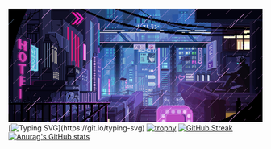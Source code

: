 ![header](/xK.gif)
[![Typing SVG](https://readme-typing-svg.demolab.com/?lines=ℍ𝕚,+𝕀'𝕞+𝔽𝕆𝕋𝕀𝕊;)](https://git.io/typing-svg)
[![trophy](https://github-profile-trophy.vercel.app/?username=06fotis06&theme=dracula&margin-w=15&margin-h=15&row=2&column=3)](https://github.com/ryo-ma/github-profile-trophy)
[![GitHub Streak](http://github-readme-streak-stats.herokuapp.com?user=06fotis06&theme=radical&hide_border=%D0%9B%D0%9E%D0%96%D0%AC&locale=ru&date_format=n%2Fj%5B%2FY%5D&%D1%84%D0%BE%D0%BD=A737EB&%D0%B4%D0%B0%D1%82%D1%8B=8D3BEB&%D0%BE%D0%B3%D0%BE%D0%BD%D1%8C=9E32EB&currStreakNum=B83EEB&%D0%BA%D0%BE%D0%BB%D1%8C%D1%86%D0%BE=BA45EB&%D0%B3%D1%80%D0%B0%D0%BD%D0%B8%D1%86%D0%B0=CC34EB&%D0%B3%D0%BB%D0%B0%D0%B4%D0%B8%D1%82%D1%8C=E42CEB&sideNums=EB2AC1&currStreakLabel=DC3BEB&%D0%B1%D0%BE%D0%BA%D0%BE%D0%B2%D1%8B%D0%B5%20%D0%BC%D0%B5%D1%82%D0%BA%D0%B8=EB3CEB&excludeDaysLabel=D045EB)](https://git.io/streak-stats)
[![Anurag's GitHub stats](https://github-readme-stats.vercel.app/api?username=anuraghazra)](https://github.com/anuraghazra/github-readme-stats)
<!--
**06fotis06/06fotis06** is a ✨ _special_ ✨ repository because its `README.md` (this file) appears on your GitHub profile.

Here are some ideas to get you started:

- 🔭 I’m currently working on ...
- 🌱 I’m currently learning ...
- 👯 I’m looking to collaborate on ...
- 🤔 I’m looking for help with ...
- 💬 Ask me about ...
- 📫 How to reach me: ...
- 😄 Pronouns: ...
- ⚡ Fun fact: ...
-->
